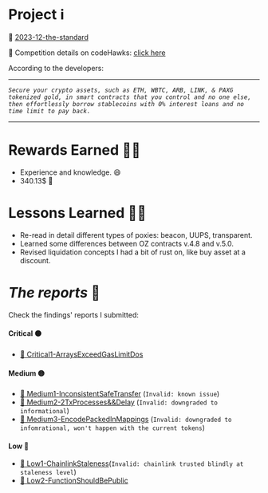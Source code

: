 # Project ℹ️

🔗 [2023-12-the-standard](https://www.codehawks.com/contests/clql6lvyu0001mnje1xpqcuvl)

🔗 Competition details on codeHawks: [click here](https://www.codehawks.com/contests/clql6lvyu0001mnje1xpqcuvl)

According to the developers:

---

_`Secure your crypto assets, such as ETH, WBTC, ARB, LINK, & PAXG tokenized gold, in smart contracts that you control and no one else, then effortlessly borrow stablecoins with 0% interest loans and no time limit to pay back.`_

---

# Rewards Earned 💸🧠

- Experience and knowledge. 😄
- 340.13$ 💸

# Lessons Learned 🧑‍💻

- Re-read in detail different types of poxies: beacon, UUPS, transparent.
- Learned some differences between OZ contracts v.4.8 and v.5.0.
- Revised liquidation concepts I had a bit of rust on, like buy asset at a discount. 

# _The reports_ 📝

Check the findings' reports I submitted:

#### Critical ⚫

- [🔗 Critical1-ArraysExceedGasLimitDos](./VulnerabilitiesReport/Critical1-ArraysExceedGasLimit-CarlosAlegreUr.md)

#### Medium 🟡

- [🔗 Medium1-InconsistentSafeTransfer](./VulnerabilitiesReport/Medium1-InconsistentSafeTransfer-CarlosAlegreUr.md) (`Invalid: known issue`)
- [🔗 Medium2-2TxProcesses&&Delay](./VulnerabilitiesReport/Medium2-2TxProcesses&&Delay-CarlosAlegreUr.md) (`Invalid: downgraded to informational`)
- [🔗 Medium3-EncodePackedInMappings](./VulnerabilitiesReport/Medium3-EncodePackedInMappings-CarlosAlegreUr.md) (`Invalid: downgraded to infomrational, won't happen with the current tokens`)

#### Low 🔵

- [🔗 Low1-ChainlinkStaleness](./VulnerabilitiesReport/Low1-ChanlinkStaleness-CarlosAlegreUr.md)(`Invalid: chainlink trusted blindly at staleness level`)
- [🔗 Low2-FunctionShouldBePublic](./VulnerabilitiesReport/Low2-MakeConsolidatePublic-CarlosAlegreUr.md)
